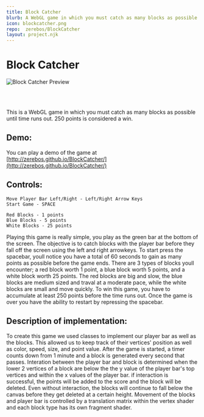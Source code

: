 ```yaml
---
title: Block Catcher
blurb: A WebGL game in which you must catch as many blocks as possible until time runs out.
icon: blockcatcher.png
repo:  zerebos/BlockCatcher
layout: project.njk
---
```


# Block Catcher

<img src="/assets/projects/images/blockcatcher.png" alt="Block Catcher Preview" />

<br /><br />

This is a WebGL game in which you must catch as many blocks as possible until time runs out. 250 points is considered a win.

## Demo:

You can play a demo of the game at [http://zerebos.github.io/BlockCatcher/](http://zerebos.github.io/BlockCatcher/)

## Controls:

	Move Player Bar Left/Right - Left/Right Arrow Keys
	Start Game - SPACE
		
	Red Blocks - 1 points
	Blue Blocks - 5 points
	White Blocks - 25 points

Playing this game is really simple, you play as the green bar at the bottom of the screen. The objective
is to catch blocks with the player bar before they fall off the screen using the left and right arrowkeys. To start press the
spacebar, youll notice you have a total of 60 seconds to gain as many points as possible before the game ends. There are 3
types of blocks youll encounter; a red block worth 1 point, a blue block worth 5 points, and a white block worth 25 points.
The red blocks are big and slow, the blue blocks are medium sized and traval at a moderate pace, while the white blocks are
small and move quickly. To win this game, you have to accumulate at least 250 points before the time runs out. Once the game
is over you have the ability to restart by repressing the spacebar.

## Description of implementation:

To create this game we used classes to implement our player bar as well as the blocks. This allowed us to
keep track of their vertices' position as well as color, speed, size, and point value. After the game is started, a timer
counts down from 1 minute and a block is generated every second that passes. Interation between the player bar and block
is determined when the lower 2 vertices of a block are below the the y value of the player bar's top vertices and within
the x values of the player bar. if interaction is successful, the points will be added to the score and the block will be
deleted. Even without interaction, the blocks will continue to fall below the canvas before they get deleted at a certain
height. Movement of the blocks and player bar is controlled by a translation matrix within the vertex shader and each block
type has its own fragment shader.